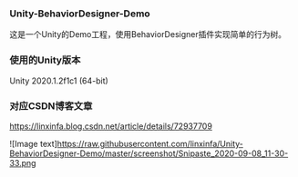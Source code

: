 ### Unity-BehaviorDesigner-Demo
这是一个Unity的Demo工程，使用BehaviorDesigner插件实现简单的行为树。
### 使用的Unity版本
Unity 2020.1.2f1c1 (64-bit)
### 对应CSDN博客文章
https://linxinfa.blog.csdn.net/article/details/72937709

![Image text]https://raw.githubusercontent.com/linxinfa/Unity-BehaviorDesigner-Demo/master/screenshot/Snipaste_2020-09-08_11-30-33.png
